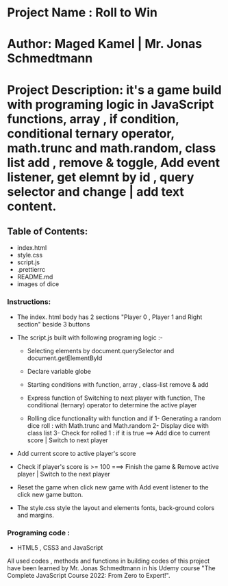 # Project Name : Roll to Win

# Author: Maged Kamel | Mr. Jonas Schmedtmann

# Project Description: it's a game build with programing logic in JavaScript functions, array , if condition, conditional ternary operator, math.trunc and math.random, class list add , remove & toggle, Add event listener, get elemnt by id , query selector and change | add text content.  

## Table of Contents:
- index.html
- style.css
- script.js
- .prettierrc
- README.md
- images of dice 

### Instructions:

- The index. html body has 2 sections "Player 0 , Player 1 and Right section" beside 3 buttons 
- The script.js built with following programing logic :-

  - Selecting elements by document.querySelector and document.getElementById
  - Declare variable globe
  - Starting conditions with function, array , class-list remove & add 
  - Express function of Switching to next player with function, The conditional (ternary) operator to determine the active player

  - Rolling dice functionality with function and if 
   1- Generating a random dice roll : with Math.trunc and Math.random 
   2- Display dice with class list
   3- Check for rolled 1 : if it is true ==> Add dice to current score | Switch to next player

- Add current score to active player's score
- Check if player's score is >= 100  ===> Finish the game & Remove active player | Switch to the next player
- Reset the game when click new game with Add event listener to the click new game button.

- The style.css style the layout and elements fonts, back-ground colors and margins. 

### Programing code :
 - HTML5 , CSS3 and JavaScript

All used codes , methods and functions in building codes of this project have been learned by Mr. Jonas Schmedtmann in his Udemy course "The Complete JavaScript Course 2022: From Zero to Expert!".
